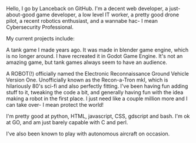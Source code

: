 Hello, I go by Lanceback on GitHub. I'm a decent web developer, a just-about-good game developer, a low level IT worker, a pretty good drone pilot, a recent robotics enthusiast, and a wannabe hac- I mean Cybersecurity Professional.

My current projects include:

A tank game I made years ago. It was made in blender game engine, which is no longer around. I have recreated it in Godot Game Engine. 
It's not an amazing game, but tank games always seem to have an audience.

A ROBOT(!) officially named the Electronic Reconnaissance Ground Vehicle Version One.
Unofficially known as the Recon-a-Tron mkI, which is hilariously 80's sci-fi and also perfectly fitting.
I've been having fun adding stuff to it, tweaking the code a bit, and generally having fun with the idea making a robot in the first place.
I just need like a couple million more and I can take over- I mean protect the world!


I'm pretty good at python, HTML, javascript, CSS, gdscript and bash. I'm ok at GO, and am just barely capable with C and perl.

I've also been known to play with autonomous aircraft on occasion. 
